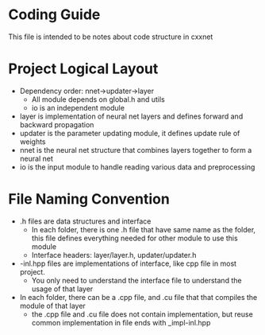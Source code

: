 Coding Guide
======
This file is intended to be notes about code structure in cxxnet

Project Logical Layout
=======
* Dependency order: nnet->updater->layer
  - All module depends on global.h and utils
  - io is an independent module
* layer is implementation of neural net layers and defines forward and backward propagation
* updater is the parameter updating module, it defines update rule of weights
* nnet is the neural net structure that combines layers together to form a neural net
* io is the input module to handle reading various data and preprocessing

File Naming Convention
======= 
* .h files are data structures and interface
  - In each folder, there is one .h file that have same name as the folder, this file defines everything needed for other module to use this module
  - Interface headers: layer/layer.h, updater/updater.h
* -inl.hpp files are implementations of interface, like cpp file in most project.
  - You only need to understand the interface file to understand the usage of that layer
* In each folder, there can be a .cpp file, and .cu file that that compiles the module of that layer
  - the .cpp file and .cu file does not contain implementation, but reuse common implementation in file ends with _impl-inl.hpp
